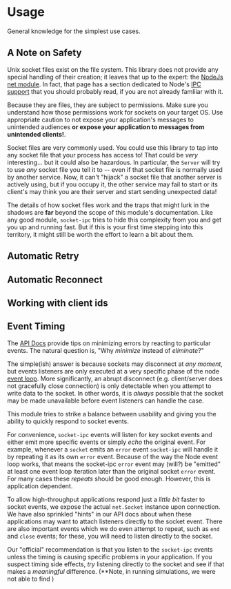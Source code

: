 # Usage

General knowledge for the simplest use cases. 

## A Note on Safety

Unix socket files exist on the file system. This library does not provide any special handling of their
creation; it leaves that up to the expert: the [NodeJs net module](https://nodejs.org/api/net.html). In fact, 
that page has a section dedicated to Node's [IPC support](https://nodejs.org/api/net.html#net_ipc_support)
that you should probably read, if you are not already famliiar with it.

Because they are files, they are subject to permissions. Make sure you understand how those permissions work 
for sockets on your target OS. Use appropriate caution to not expose your application's messages to unintended
audiences **or expose your application to messages from unintended clients!**.

Socket files are very commonly used. You could use this library to tap into any socket file that your process has
access to! That could be _very_ interesting... but it could also be hazardous. In particular, the `Server` will
try to use _any_ socket file you tell it to -- even if that socket file is normally used by another service. Now, it 
can't "hijack" a socket file that another server is actively using, but if you occupy it, the other service may fail
to start or its client's may think you are their server and start sending unexpected data!

The details of how socket files work and the traps that might lurk in the shadows are **far** beyond the scope of this
module's documentation. Like any good module, `socket-ipc` tries to hide this complexity from you and get you up
and running fast. But if this is your first time stepping into this territory, it might still be worth the effort to
learn a bit about them.  

## Automatic Retry

## Automatic Reconnect

## Working with client ids

## Event Timing

The [API Docs](/docs/API.md) provide tips on minimizing errors by reacting to particular events. The natural question
is, "Why _minimize_ instead of _eliminate_?"

The simple(ish) answer is because sockets may disconnect at _any moment_, but events listeners are only executed at a 
very specific phase of the node [event loop](https://nodejs.org/en/docs/guides/event-loop-timers-and-nexttick/). More 
significantly, an abrupt disconnect (e.g. client/server does not gracefully close connection) is only detectable when
you attempt to write data to the socket. In other words, it is _always_ possible that the socket may be made unavailable 
before event listeners can handle the case.

This module tries to strike a balance between usability and giving you the ability to quickly respond to socket events.

For convenience, `socket-ipc` events will listen for key socket events and either emit more specific events or simply
_echo_ the original event. For example, whenever a `socket` emits an `error` event `socket-ipc` will handle it by 
repeating it as its own `error` event. Because of the way the Node event loop works, that means the socket-ipc `error` 
event may (will?) be "emitted" at least one event loop iteration later than the original socket `error` event. For many 
cases these _repeats_ should be good enough. However, this is application dependent. 

To allow high-throughput applications respond just a _little bit_ faster to socket events, we expose the actual 
`net.Socket` instance upon connection. We have also sprinkled "hints" in our API docs about when these applications may 
want to attach listeners directly to the socket event. There are also important events which we do even attempt to 
repeat, such as `end` and `close` events; for these, you will need to listen directly to the socket.

Our "official" recommendation is that you listen to the `socket-ipc` events unless the timing is causing specific 
problems in your application. If you suspect timing side effects, _try_ listening directly to the socket and see if that 
makes a _meaningful_ difference. (**Note, in running simulations, we were not able to find ) 